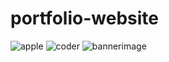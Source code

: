 # portfolio-website
![apple](https://github.com/sahithiperumalla/portfolio-website/assets/109752174/1c2d7ef1-4e6c-4847-b85d-9e9e5eb2f739)
![coder](https://github.com/sahithiperumalla/portfolio-website/assets/109752174/c8af743d-9674-4f53-9f70-14113175d490)
![bannerimage](https://github.com/sahithiperumalla/portfolio-website/assets/109752174/51200fb5-01fd-456f-9d72-7cd433592956)

